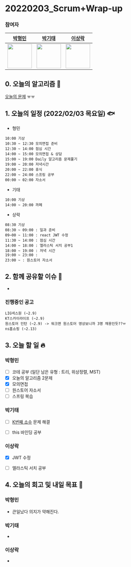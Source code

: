 # 20220203_Scrum+Wrap-up

### 참여자

| [박형민](https://github.com/npnppn)  | [박기태](https://github.com/idiot-kitto)   | [이상락](https://github.com/SangRakee)  |
| :------: | :------: | :------:
|<img src="https://github.com/npnppn.png" width="80"> | <img src="https://github.com/idiot-kitto.png" width="80">|<img src="https://github.com/SangRakee.png" width="80">

## 0. 오늘의 알고리즘 🎈
[오늘의 문제](
https://github.com/tony9402/baekjoon/blob/main/picked.md) 
ㅠㅠ


## 1. 오늘의 일정 (2022/02/03 목요일) 🐟

- 형민
```
10:00 기상 
10:30 ~ 12:30 모의면접 준비
12:30 ~ 14:00 점심 시간
14:00 ~ 15:00 모의면접 & 상담
15:00 ~ 19:00 Daily 알고리즘 문제풀기
19:00 ~ 20:00 저녁시간
20:00 ~ 22:00 휴식
22:00 ~ 24:00 스프링 공부
00:00 ~ 02:00 자소서
```

- 기태
```
10:00 기상
14:00 ~ 20:00 까페
```

- 상락
```
08:30 기상
08:30 ~ 09:00 : 일과 준비
09~00 ~ 11:00 : react JWT 수정
11:30 ~ 14:00 : 점심 시간
14:00 ~ 18:00 : 엘라스틱 서치 공부1
18:00 ~ 19:00 : 저녁 시간
19:00 ~ 23:00 : 
23:00 ~ : 원스토어 자소서

```

## 2. 함께 공유할 이슈 💌
- 

### 진행중인 공고
```
LIG넥스원 (~2.9)
KT스카이라이프 (~2.9)
원스토어 인턴 (~2.9) -> 워크맨 원스토어 영상보니까 3명 채용인듯??ㅠ
ns홈쇼핑 (~2.13)
```



## 3. 오늘 할 일 🔥



### 박형민
- [ ] 코테 공부 (일단 남은 유형 : 트리, 위상정렬, MST)
- [x] 오늘의 알고리즘 2문제
- [x] 모의면접
- [ ] 원스토어 자소서
- [ ] 스프링 복습

### 박기태

- [ ] [K번째 소수](https://www.acmicpc.net/problem/15965) 문제 해결
- [ ] this 바인딩 공부


### 이상락
- [x] JWT 수정
- [ ] 엘라스틱 서치 공부


## 4. 오늘의 회고 및 내일 목표 🎈


    

### 박형민

- 큰일났다 의지가 약해진다.

### 박기태

- 

### 이상락
- 
